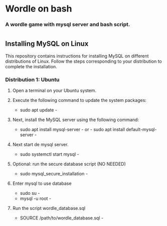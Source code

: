 # Wordle on bash
### A wordle game with mysql server and bash script.
#
#

## Installing MySQL on Linux

This repository contains instructions for installing MySQL on different distributions of Linux. Follow the steps corresponding to your distribution to complete the installation.

### Distribution 1: Ubuntu

1. Open a terminal on your Ubuntu system.
2. Execute the following command to update the system packages:
   - sudo apt update -

3. Next, install the MySQL server using the following command:
   - sudo apt install mysql-server - or - sudo apt install default-mysql-server -

4. Next start de mysql server.
   - sudo systemctl start mysql -

5. Optional: run the secure database script (NO NEEDED)
   - sudo mysql_secure_installation -

6. Enter mysql to use database
   - sudo su -
   - mysql -u root -

7. Run the script wordle_database.sql
   - SOURCE /path/to/wordle_database.sql -
